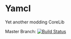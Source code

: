 # Yamcl
Yet another modding CoreLib

Master Branch: [![Build Status](http://jenkins.usrv.eu:8081/buildStatus/icon?job=YAMCore)](http://jenkins.usrv.eu:8081/job/YAMCore/)
